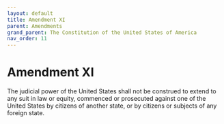 ```yaml
---
layout: default
title: Amendment XI
parent: Amendments
grand_parent: The Constitution of the United States of America
nav_order: 11
---
```


# Amendment XI

The judicial power of the United States shall not be construed to extend to any suit in law or equity, commenced or prosecuted against one of the United States by citizens of another state, or by citizens or subjects of any foreign state.